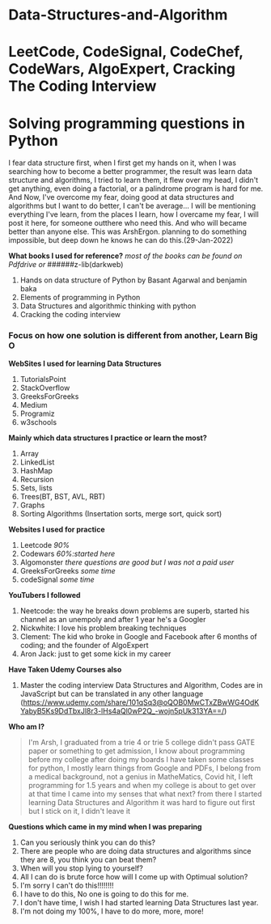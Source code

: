 # Data-Structures-and-Algorithm

# LeetCode, CodeSignal, CodeChef, CodeWars, AlgoExpert, Cracking The Coding Interview

# Solving programming questions in Python

I fear data structure first, when I first get my hands on it, when I was searching how to become a better programmer, the result was learn data structure and algorithms, I tried to learn them, it flew over my head, I didn't get anything, even doing a factorial, or a palindrome program is hard for me.
And Now, I've overcome my fear, doing good at data structures and algorithms but I want to do better, I can't be average... 
I will be mentioning everything I've learn, from the places I learn, how I overcame my fear, I will post it here, for someone outthere who need this. And who will became better than anyone else.
This was ArshErgon. planning to do something impossible, but deep down he knows he can do this.(29-Jan-2022)


**What books I used for reference?** *most of  the books can be found on Pdfdrive or* ######z-lib(darkweb)
1. Hands on data structure of Python by Basant Agarwal and benjamin baka
2. Elements of programming in Python
3. Data Structures and algorithmic thinking with python
4. Cracking the coding interview

### Focus on how one solution is different from another, Learn Big O

**WebSites I used for learning Data Structures**
1. TutorialsPoint
2. StackOverflow
3. GreeksForGreeks
4. Medium
5. Programiz
6. w3schools


**Mainly which data structures I practice or learn the most?**
1. Array
2. LinkedList
3. HashMap
4. Recursion
5. Sets, lists
6. Trees(BT, BST, AVL, RBT)
7. Graphs
8. Sorting Algorithms (Insertation sorts, merge sort, quick sort)

**Websites I used for practice**
1. Leetcode *90%*
2. Codewars *60%:started here*
3. Algomonster *there questions are good but I was not a paid user*
4. GreeksForGreeks *some time*
5. codeSignal *some time*

**YouTubers I followed**
1. Neetcode: the way he breaks down problems are superb, started his channel as an unempoly and after 1 year he's a Googler
2. Nickwhite: I love his problem breaking techniques
3. Clement: The kid who broke in Google and Facebook after 6 months of coding; and the founder of AlgoExpert
4. Aron Jack: just to get some kick in my career 

**Have Taken Udemy Courses also**
1. Master the coding interview Data Structures and Algorithm, Codes are in JavaScript but can be translated in any other language (https://www.udemy.com/share/101qSq3@oQOB0MwCTxZBwWG4OdKYabyB5Ks9DdTbxJl8r3-lHs4aQl0wP2Q_-wojn5pUk313YA==/)

**Who am I?**
> I'm Arsh, I graduated from a trie 4 or trie 5 college didn't pass GATE paper or something to get admission, I know about programming before my college after doing my boards I have taken some classes for python, I mostly learn things from Google and PDFs, I belong from a medical background, not a genius in MatheMatics, Covid hit, I left programming for 1.5 years and when my college is about to get over at that time I came into my senses that what next? from there I started learning Data Structures and Algorithm it was hard to figure out first but I stick on it, I didn't leave it

**Questions which came in my mind when I was preparing**
1. Can you seriously think you can do this?
2. There are people who are doing data structures and algorithms since they are 8, you think you can beat them?
3. When will you stop lying to yourself?
4. All I can do is brute force how will I come up with Optimual solution?
5. I'm sorry I can't do this!!!!!!!!
6. I have to do this, No one is going to do this for me.
7. I don't have time, I wish I had started learning Data Structures last year.
8. I'm not doing my 100%, I have to do more, more, more!
